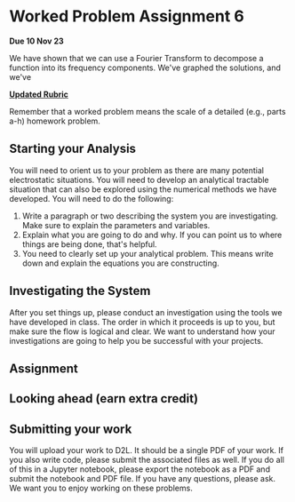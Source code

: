 # Worked Problem Assignment 6

**Due 10 Nov 23**

We have shown that we can use a Fourier Transform to decompose a function into its frequency components. We've graphed the solutions, and we've 

[**Updated Rubric**](./updated_rubric.md)

Remember that a worked problem means the scale of a detailed (e.g., parts a-h) homework problem.

## Starting your Analysis

You will need to orient us to your problem as there are many potential electrostatic situations. You will need to develop an analytical tractable situation that can also be explored using the numerical methods we have developed. You will need to do the following: 

1. Write a paragraph or two describing the system you are investigating. Make sure to explain the parameters and variables. 
2. Explain what you are going to do and why. If you can point us to where things are being done, that's helpful.
3. You need to clearly set up your analytical problem. This means write down and explain the equations you are constructing.

## Investigating the System

After you set things up, please conduct an investigation using the tools we have developed in class. The order in which it proceeds is up to you, but make sure the flow is logical and clear. We want to understand how your investigations are going to help you be successful with your projects.

## Assignment

<!-- 1. Choose an oscillatory system with at least 3 oscillators that you can solve with the normal mode approach.
2. Setup and develop the matrix representation of your problem.
3. Find the normal modes of the system and explain them.
4. Plot the normal modes of the system.
5. Plot the motion of the system for a given set of initial conditions (this might involve numerical integration). -->

## Looking ahead (earn extra credit)

<!-- If you are looking into these systems and finding them interesting here's two things you can do to earn extra credit.

1. Make this work for $N$ oscillators of your choosing
1. (challenging) Try to find how the normal modes can describe the motion of the system for a given set of initial conditions. -->

## Submitting your work

You will upload your work to D2L. It should be a single PDF of your work. If you also write code, please submit the associated files as well. If you do all of this in a Jupyter notebook, please export the notebook as a PDF and submit the notebook and PDF file. If you have any questions, please ask. We want you to enjoy working on these problems.